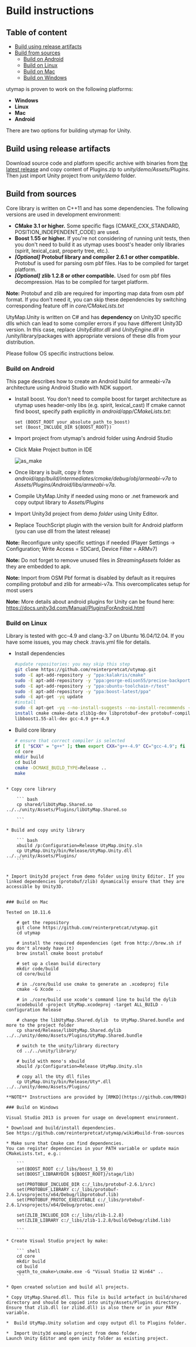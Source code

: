 # Build instructions

## Table of content

- [Build using release artifacts](#build-using-release-artifacts)
- [Build from sources](#build-from-sources)
    - [Build on Android](#build-on-android)
    - [Build on Linux](#build-on-linux)
    - [Build on Mac](#build-on-mac)
    - [Build on Windows](#build-on-windows)

utymap is proven to work on the following platforms:
* **Windows**
* **Linux**
* **Mac**
* **Android**

There are two options for building utymap for Unity.

## Build using release artifacts
Download source code and platform specific archive with binaries from [the latest release](https://github.com/reinterpretcat/utymap/releases) and copy content of Plugins.zip to _unity/demo/Assets/Plugins_. Then just import Unity project from _unity/demo_ folder.

## Build from sources
Core library is written on C++11 and has some dependencies. The following versions are used in development environment:
* **CMake 3.1 or higher.** Some specific flags (CMAKE_CXX_STANDARD, POSITION_INDEPENDENT_CODE) are used.
* **Boost 1.55 or higher.** If you're not considering of running unit tests, then you don't need to build it as utymap uses boost's header only libraries (spirit, lexical_cast, property tree, etc.).
* ***[Optional]*** **Protobuf library and compiler 2.6.1 or other compatible.** Protobuf is used for parsing osm pbf files. Has to be compiled for target platform.
* ***[Optional]*** **zlib 1.2.8 or other compatible.** Used for osm pbf files decompression. Has to be compiled for target platform.

**Note:** Protobuf and zlib are required for importing map data from osm pbf format. If you don't need it, you can skip these dependencies by switching corresponding feature off in _core/CMakeLists.txt_

UtyMap.Unity is written on  C# and has <b>dependency</b> on Unity3D specific dlls which can lead to some compiler errors if you have different Unity3D version. In this case, replace _UnityEditor.dll_ and _UnityEngine.dll_ in /unity/library/packages with appropriate versions of these dlls from your distribution.

Please follow OS specific instructions below.

### Build on Android

This page describes how to create an Android build for armeabi-v7a architecture using Android Studio with NDK support.

*  Install boost. You don't need to compile boost for target architecture as utymap uses header-only libs (e.g. spirit, lexical_cast) If cmake cannot find boost, specify path explicitly in _android/app/CMakeLists.txt_:

    ```
    set (BOOST_ROOT your_absolute_path_to_boost)
    set (Boost_INCLUDE_DIR ${BOOST_ROOT})
    ```

* Import project from utymap's android folder using Android Studio
* Click Make Project button in IDE

    ![as_make](https://user-images.githubusercontent.com/1611077/27253076-2e7477fa-536d-11e7-9947-ec921d93ccf1.PNG)

* Once library is built, copy it from _android/app/build/intermediates/cmake/debug/obj/armeabi-v7a_ to _Assets/Plugins/Android/libs/armeabi-v7a_.
* Compile UtyMap.Unity if needed using mono or .net framework and copy output library to _Assets/Plugins_
* Import Unity3d project from demo _folder_ using Unity Editor.
*  Replace TouchScript plugin with the version built for Android platform (you can use dll from the latest release)


**Note:** Reconfigure unity specific settings if needed (Player Settings -> Configuration; Write Access = SDCard, Device Filter = ARMv7)

**Note:** Do not forget to remove unused files in _StreamingAssets_ folder as they are embedded to apk.

**Note:** Import from OSM Pbf format is disabled by default as it requires compiling protobuf and zlib for armeabi-v7a. This overcomplicates setup for most users

**Note:** More details about android plugins for Unity can be found here: https://docs.unity3d.com/Manual/PluginsForAndroid.html


### Build on Linux

Library is tested with gcc-4.9 and clang-3.7 on Ubuntu 16.04/12.04. If you have some issues, you may check .travis.yml file for details.

* Install dependencies

    ``` bash
    #update repositories: you may skip this step
    git clone https://github.com/reinterpretcat/utymap.git
    sudo -E apt-add-repository -y "ppa:kalakris/cmake"
    sudo -E apt-add-repository -y "ppa:george-edison55/precise-backports"
    sudo -E apt-add-repository -y "ppa:ubuntu-toolchain-r/test"
    sudo -E apt-add-repository -y "ppa:boost-latest/ppa"
    sudo -E apt-get -yq update
    #install
    sudo -E apt-get -yq --no-install-suggests --no-install-recommends --force-yes
    install cmake cmake-data zlib1g-dev libprotobuf-dev protobuf-compiler
    libboost1.55-all-dev gcc-4.9 g++-4.9
    ```

* Build core library

    ``` bash
    # ensure that correct compiler is selected
    if [ "$CXX" = "g++" ]; then export CXX="g++-4.9" CC="gcc-4.9"; fi
    cd core
    mkdir build
    cd build
    cmake -DCMAKE_BUILD_TYPE=Release ..
    make
```

* Copy core library

    ``` bash
    cp shared/libUtyMap.Shared.so ../../unity/Assets/Plugins/libUtyMap.Shared.so

    ```

* Build and copy unity library

    ``` bash
    xbuild /p:Configuration=Release UtyMap.Unity.sln
    cp UtyMap.Unity/bin/Release/UtyMap.Unity.dll ../../unity/Assets/Plugins/
    ```


* Import Unity3d project from demo folder using Unity Editor. If you linked dependencies (protobuf/zlib) dynamically ensure that they are accessible by Unity3D.


### Build on Mac

Tested on 10.11.6

    # get the repository
    git clone https://github.com/reinterpretcat/utymap.git
    cd utymap

    # install the required dependencies (get from http://brew.sh if you don't already have it)
    brew install cmake boost protobuf

    # set up a clean build directory
    mkdir code/build
    cd core/build

    # in ./core/build use cmake to generate an .xcodeproj file
    cmake -G Xcode ..

    # in ./core/build use xcode's command line to build the dylib
    xcodebuild -project UtyMap.xcodeproj -target ALL_BUILD -configuration Release

    # change the libUtyMap.Shared.dylib  to UtyMap.Shared.bundle and more to the project folder
    cp shared/Release/libUtyMap.Shared.dylib ../../unity/demo/Assets/Plugins/UtyMap.Shared.bundle

    # switch te the unity/library directory
    cd ../../unity/library/

    # build with mono's xbuild
    xbuild /p:Configuration=Release UtyMap.Unity.sln

    # copy all the Uty dll files
    cp UtyMap.Unity/bin/Release/Uty*.dll ../../unity/demo/Assets/Plugins/

**NOTE** Instructions are provided by [RMKD](https://github.com/RMKD)

### Build on Windows

Visual Studio 2013 is proven for usage on development environment.

* Download and build/install dependencies.
See https://github.com/reinterpretcat/utymap/wiki#build-from-sources

* Make sure that Cmake can find dependencies.
You can register dependencies in your PATH variable or update main CMakeLists.txt, e.g.:

    ```
    set(BOOST_ROOT c:/_libs/boost_1_59_0)
    set(BOOST_LIBRARYDIR ${BOOST_ROOT}/stage/lib)

    set(PROTOBUF_INCLUDE_DIR c:/_libs/protobuf-2.6.1/src)
    set(PROTOBUF_LIBRARY c:/_libs/protobuf-2.6.1/vsprojects/x64/Debug/libprotobuf.lib)
    set(PROTOBUF_PROTOC_EXECUTABLE c:/_libs/protobuf-2.6.1/vsprojects/x64/Debug/protoc.exe)

    set(ZLIB_INCLUDE_DIR c:/_libs/zlib-1.2.8)
    set(ZLIB_LIBRARY c:/_libs/zlib-1.2.8/build/Debug/zlibd.lib)

    ```

* Create Visual Studio project by make:

    ``` shell
    cd core
    mkdir build
    cd build
    <path_to_cmake>\cmake.exe -G "Visual Studio 12 Win64" ..
    ```

* Open created solution and build all projects.

* Copy UtyMap.Shared.dll. This file is build artefact in build/shared directory and should be copied into unity/Assets/Plugins directory. Ensure that zlib.dll (or zlibd.dll) is also there or in your PATH variable.

*  Build UtyMap.Unity solution and copy output dll to Plugins folder.

*  Import Unity3d example project from demo folder.
Launch Unity Editor and open unity folder as existing project.
